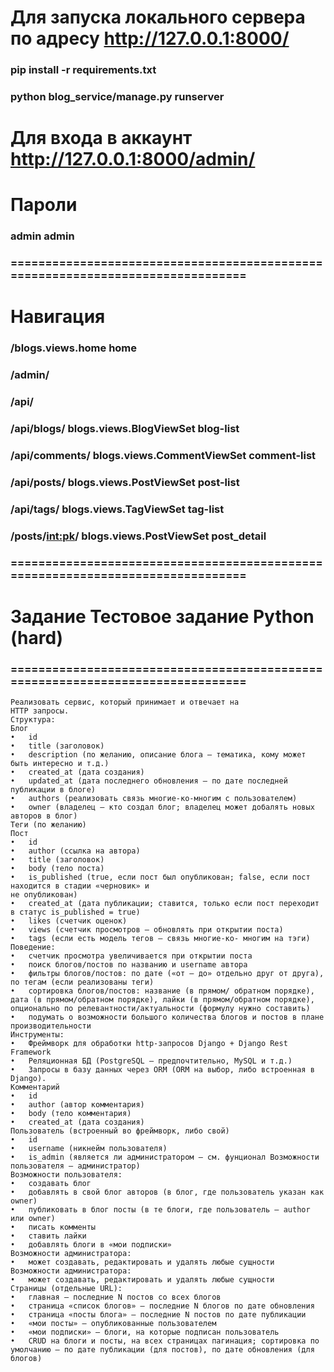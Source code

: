 
# Для запуска локального сервера по адресу http://127.0.0.1:8000/

### pip install -r requirements.txt
### python blog_service/manage.py runserver

# Для входа в аккаунт http://127.0.0.1:8000/admin/

# Пароли
### admin admin
### ===============================================================================

# Навигация
                                       
### /blogs.views.home        home
### /admin/
### /api/   
### /api/blogs/     blogs.views.BlogViewSet blog-list
### /api/comments/  blogs.views.CommentViewSet      comment-list
### /api/posts/     blogs.views.PostViewSet post-list
### /api/tags/      blogs.views.TagViewSet  tag-list
### /posts/<int:pk>/        blogs.views.PostViewSet post_detail



### ===============================================================================
# Задание Тестовое задание Python (hard)
### ===============================================================================

```
Реализовать сервис, который принимает и отвечает на
HTTP запросы.
Структура:
Блог
•	id
•	title (заголовок)
•	description (по желанию, описание блога — тематика, кому может быть интересно и т.д.)
•	created_at (дата создания)
•	updated_at (дата последнего обновления — по дате последней публикации в блоге)
•	authors (реализовать связь многие-ко-многим с пользователем)
•	owner (владелец — кто создал блог; владелец может добалять новых авторов в блог)
Теги (по желанию)
Пост
•	id
•	author (ссылка на автора)
•	title (заголовок)
•	body (тело поста)
•	is_published (true, если пост был опубликован; false, если пост находится в стадии «черновик» и
не опубликован)
•	created_at (дата публикации; ставится, только если пост переходит в статус is_published = true)
•	likes (счетчик оценок)
•	views (счетчик просмотров — обновлять при открытии поста)
•	tags (если есть модель тегов — связь многие-ко- многим на тэги)
Поведение:
•	счетчик просмотра увеличивается при открытии поста
•	поиск блогов/постов по названию и username автора
•	фильтры блогов/постов: по дате («от — до» отдельно друг от друга), по тегам (если реализованы теги)
•	сортировка блогов/постов: название (в прямом/ обратном порядке), дата (в прямом/обратном порядке), лайки (в прямом/обратном порядке), опционально по релевантности/актуальности (формулу нужно составить)
•	подумать о возможности большого количества блогов и постов в плане производительности
Инструменты:
•	Фреймворк для обработки http-запросов Django + Django Rest Framework
•	Реляционная БД (PostgreSQL — предпочтительно, MySQL и т.д.)
•	Запросы в базу данных через ORM (ORM на выбор, либо встроенная в Django).
Комментарий
•	id
•	author (автор комментария)
•	body (тело комментария)
•	created_at (дата создания)
Пользователь (встроенный во фреймворк, либо свой)
•	id
•	username (никнейм пользователя)
•	is_admin (является ли администратором — см. фунционал Возможности пользователя — администратор)
Возможности пользователя:
•	создавать блог
•	добавлять в свой блог авторов (в блог, где пользователь указан как owner)
•	публиковать в блог посты (в те блоги, где пользователь — author или owner)
•	писать комменты
•	ставить лайки
•	добавлять блоги в «мои подписки»
Возможности администратора:
•	может создавать, редактировать и удалять любые сущности
Возможности администратора:
•	может создавать, редактировать и удалять любые сущности
Страницы (отдельные URL):
•	главная — последние N постов со всех блогов
•	страница «список блогов» — последние N блогов по дате обновления
•	страница «посты блога» — последние N постов по дате публикации
•	«мои посты» — опубликованные пользователем
•	«мои подписки» — блоги, на которые подписан пользователь
•	CRUD на блоги и посты, на всех страницах пагинация; сортировка по умолчанию — по дате публикации (для постов), по дате обновления (для блогов)
```
